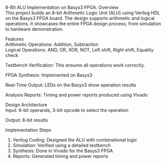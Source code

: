 8-Bit ALU Implementation on Basys3 FPGA.
Overview  
This project builds an 8-bit Arithmetic Logic Unit (ALU) using Verilog HDL on the Basys3 FPGA board. The design supports arithmetic and logical operations. It showcases the entire FPGA design process, from simulation to hardware demonstration.  

Features  
Arithmetic Operations: Addition, Subtraction  
Logical Operations: AND, OR, XOR, NOT, Left shift, Right shift, Equality check  

Testbench Verification: This ensures all operations work correctly.  

FPGA Synthesis: Implemented on Basys3  

Real-Time Output: LEDs on the Basys3 show operation results  

Analysis Reports: Timing and power reports produced using Vivado  

Design Architecture  
Input: 8-bit operands, 3-bit opcode to select the operation  

Output: 8-bit results  

Implementation Steps  

1. Verilog Coding: Designed the ALU with combinational logic  
2. Simulation: Verified using a detailed testbench  
3. Synthesis: Done in Vivado for the Basys3 FPGA  
4. Reports: Generated timing and power reports  
